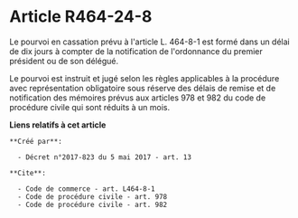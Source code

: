 # Article R464-24-8

Le pourvoi en cassation prévu à l'article L. 464-8-1 est formé dans un délai de dix jours à compter de la notification de
l'ordonnance du premier président ou de son délégué. 

Le pourvoi est instruit et jugé selon les règles applicables à la procédure avec représentation obligatoire sous réserve des
délais de remise et de notification des mémoires prévus aux articles 
978 
et 
982 
du code de procédure civile qui sont réduits à un mois.

**Liens relatifs à cet article**

	**Créé par**:

	  - Décret n°2017-823 du 5 mai 2017 - art. 13

	**Cite**:

	  - Code de commerce - art. L464-8-1
	  - Code de procédure civile - art. 978
	  - Code de procédure civile - art. 982
